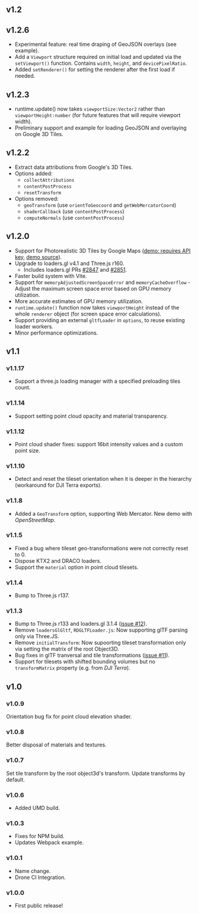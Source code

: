 ## v1.2

## v1.2.6
- Experimental feature: real time draping of GeoJSON overlays (see example).
- Add a `Viewport` structure required on initial load and updated via the `setViewport()` function. Contains `width`, `height`, and `devicePixelRatio`.
- Added `setRenderer()` for setting the renderer after the first load if needed.

## v1.2.3
 - runtime.update() now takes `viewportSize:Vector2` rather than `viewportHeight:number` (for future features that will require viewport width).
 - Preliminary support and example for loading GeoJSON and overlaying on Google 3D Tiles.

## v1.2.2
 - Extract data attributions from Google's 3D Tiles.
 - Options added: 
    - `collectAttributions` 
    - `contentPostProcess`
    - `resetTransform`
 - Options removed:
    - `geoTransform` (use `orientToGeocoord` and `getWebMercatorCoord`)
    - `shaderCallback` (use `contentPostProcess`)
    - `computeNormals` (use `contentPostProcess`)

## v1.2.0
 - Support for Photorealistic 3D Tiles by Google Maps ([demo: requires API key](https://nytimes.github.io/three-loader-3dtiles/dist/web/examples/demos/google-3dtiles/), [demo source](https://github.com/nytimes/three-loader-3dtiles/blob/main/examples/demos/google-3dtiles/index.html)).
 - Upgrade to loaders.gl v4.1 and Three.js r160.
   - Includes loaders.gl PRs [#2847](https://github.com/visgl/loaders.gl/pull/2847) and [#2851](https://github.com/visgl/loaders.gl/pull/2851).
 - Faster build system with Vite.
 - Support for `memoryAdjustedScreenSpaceError` and `memoryCacheOverflow` - Adjust the maximum screen space error based on GPU memory utilization.
 - More accurate estimates of GPU memory utilization.
 - `runtime.update()` function now takes `viewportHeight` instead of the whole `renderer` object (for screen space error calculations).
 - Support providing an external `gltfLoader` in `options`, to reuse existing loader workers.
 - Minor performance optimizations.

## v1.1

### v1.1.17
 -  Support a three.js loading manager with a specified preloading tiles count. 
 
### v1.1.14
 -  Support setting point cloud opacity and material transparency.

### v1.1.12
 -  Point cloud shader fixes: support 16bit intensity values and a custom point size.

### v1.1.10
- Detect and reset the tileset orientation when it is deeper in the hierarchy (workaround for DJI Terra exports).

### v1.1.8
- Added a `GeoTransform` option, supporting Web Mercator. New demo with _OpenStreetMap_.

### v1.1.5
 - Fixed a bug where tileset geo-transformations were not correctly reset to 0.
 - Dispose KTX2 and DRACO loaders.
 - Support the `material` option in point cloud tilesets.

### v1.1.4
 - Bump to Three.js r137.

### v1.1.3
 - Bump to Three.js r133 and loaders.gl 3.1.4 ([issue #12](https://github.com/nytimes/three-loader-3dtiles/issues/12)).
 - Remove `loadersGlGltf`, `RDGLTFLoader.js`: Now supporting glTF parsing only via Three.JS.
 - Remove `initialTransform`: Now supoorting tileset transformation only via setting the matrix of the root Object3D.
 - Bug fixes in glTF tranversal and tile transformations ([issue #11](https://github.com/nytimes/three-loader-3dtiles/issues/11)).
 - Support for tilesets with shifted bounding volumes but no `transformMatrix` property (e.g. from _DJI Terra_).

## v1.0

### v1.0.9
Orientation bug fix for point cloud elevation shader.

### v1.0.8
Better disposal of materials and textures.

### v1.0.7
Set tile transform by the root object3d's transform. Update transforms by default.

### v1.0.6
- Added UMD build.

### v1.0.3

- Fixes for NPM build.
- Updates Webpack example.

### v1.0.1

- Name change.
- Drone CI Integration.

### v1.0.0

- First public release!
